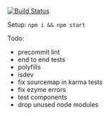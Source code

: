[![Build Status](https://travis-ci.org/testerez/react-ts.svg?branch=master)](https://travis-ci.org/testerez/react-ts)

Setup: `npm i && npm start`

Todo:
- precommit lint
- end to end tests
- polyfills
- isdev
- fix sourcemap in karma tests
- fix ezyme errors
- test components
- drop unused node modules
